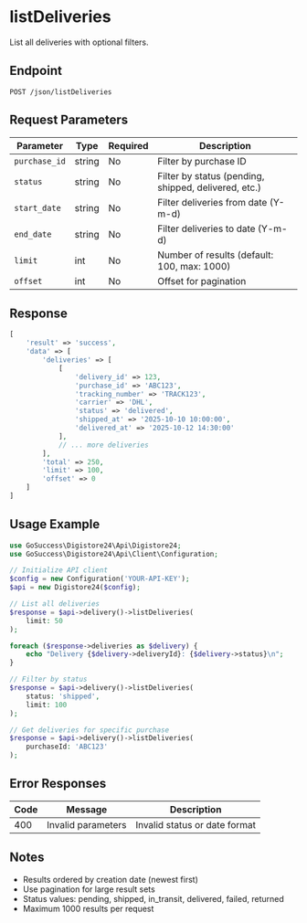 # listDeliveries

List all deliveries with optional filters.

## Endpoint

```
POST /json/listDeliveries
```

## Request Parameters

| Parameter | Type | Required | Description |
|-----------|------|----------|-------------|
| `purchase_id` | string | No | Filter by purchase ID |
| `status` | string | No | Filter by status (pending, shipped, delivered, etc.) |
| `start_date` | string | No | Filter deliveries from date (Y-m-d) |
| `end_date` | string | No | Filter deliveries to date (Y-m-d) |
| `limit` | int | No | Number of results (default: 100, max: 1000) |
| `offset` | int | No | Offset for pagination |

## Response

```php
[
    'result' => 'success',
    'data' => [
        'deliveries' => [
            [
                'delivery_id' => 123,
                'purchase_id' => 'ABC123',
                'tracking_number' => 'TRACK123',
                'carrier' => 'DHL',
                'status' => 'delivered',
                'shipped_at' => '2025-10-10 10:00:00',
                'delivered_at' => '2025-10-12 14:30:00'
            ],
            // ... more deliveries
        ],
        'total' => 250,
        'limit' => 100,
        'offset' => 0
    ]
]
```

## Usage Example

```php
use GoSuccess\Digistore24\Api\Digistore24;
use GoSuccess\Digistore24\Api\Client\Configuration;

// Initialize API client
$config = new Configuration('YOUR-API-KEY');
$api = new Digistore24($config);

// List all deliveries
$response = $api->delivery()->listDeliveries(
    limit: 50
);

foreach ($response->deliveries as $delivery) {
    echo "Delivery {$delivery->deliveryId}: {$delivery->status}\n";
}

// Filter by status
$response = $api->delivery()->listDeliveries(
    status: 'shipped',
    limit: 100
);

// Get deliveries for specific purchase
$response = $api->delivery()->listDeliveries(
    purchaseId: 'ABC123'
);
```

## Error Responses

| Code | Message | Description |
|------|---------|-------------|
| 400 | Invalid parameters | Invalid status or date format |

## Notes

- Results ordered by creation date (newest first)
- Use pagination for large result sets
- Status values: pending, shipped, in_transit, delivered, failed, returned
- Maximum 1000 results per request
